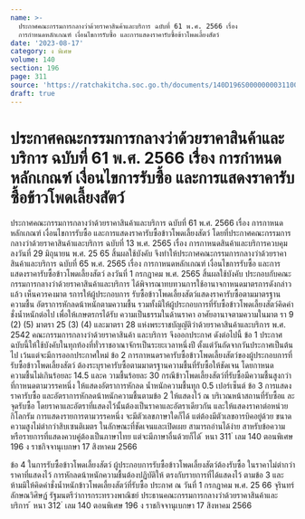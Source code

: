 ```yaml
---
name: >-
  ประกาศคณะกรรมการกลางว่าด้วยราคาสินค้าและบริการ ฉบับที่ 61 พ.ศ. 2566 เรื่อง 
  การกำหนดหลักเกณฑ์ เงื่อนไขการรับซื้อ และการแสดงราคารับซื้อข้าวโพดเลี้ยงสัตว์
date: '2023-08-17'
category: ง พิเศษ
volume: 140
section: 196
page: 311
source: 'https://ratchakitcha.soc.go.th/documents/140D196S0000000031100.pdf'
draft: true
---
```


# ประกาศคณะกรรมการกลางว่าด้วยราคาสินค้าและบริการ ฉบับที่ 61 พ.ศ. 2566 เรื่อง  การกำหนดหลักเกณฑ์ เงื่อนไขการรับซื้อ และการแสดงราคารับซื้อข้าวโพดเลี้ยงสัตว์

ประกาศคณะกรรมการกลางว่าด้วยราคาสินค้าและบริการ ฉบับที่ 61 พ.ศ. 2566 เรื่อง การกาหนดหลักเกณฑ์ เงื่อนไขการรับซื้อ และการแสดงราคารับซื้อข้าวโพดเลี้ยงสัตว์ โดยที่ประกาศคณะกรรมการกลางว่าด้วยราคาสินค้าและบริการ ฉบับที่ 13 พ.ศ. 2565 เรื่อง การกาหนดสินค้าและบริการควบคุม ลงวันที่ 29 มิถุนายน พ.ศ. 25 65 สิ้นผลใช้บังคับ จึงทำให้ประกาศคณะกรรมการกลางว่าด้วยราคาสินค้าและบริการ ฉบับที่ 65 พ.ศ. 2565 เรื่อง การกาหนดหลักเกณฑ์ เงื่อนไขการรับซื้อ และการแสดงราคารับซื้อข้าวโพดเลี้ยงสัตว์ ลงวันที่ 1 กรกฎาคม พ.ศ. 2565 สิ้นผลใช้บังคับ ประกอบกับคณะกรรมการกลางว่าด้วยราคาสินค้าและบริการ ได้พิจารณาทบทวนการใช้อานาจกาหนดมาตรการดังกล่าวแล้ว เห็นควรคงมาต รการให้ผู้ประกอบการ รับซื้อข้าวโพดเลี้ยงสัตว์แสดงราคารับซื้อตามมาตรฐานความชื้น อัตราการหักลดน้าหนักตามความชื้น รวมทั้งมิให้ผู้ประกอบการที่รับซื้อข้าวโพดเลี้ยงสัตว์คิดค่าชั่งน้ำหนักต่อไป เพื่อให้เกษตรกรได้รับ ความเป็นธรรมในด้านราคา อาศัยอานาจตามความในมาต รา 9 (2) (5) มาตรา 25 (3) (4) และมาตรา 28 แห่งพระราชบัญญัติว่าด้วยราคาสินค้าและบริการ พ.ศ. 2542 คณะกรรมการกลางว่าด้วยราคาสินค้า และบริการ จึงออกประกาศ ดังต่อไปนี้ ข้อ 1 ประกาศฉบับนี้ให้ใช้บังคับในทุกท้องที่ทั่วราชอาณาจักรเป็นระยะเวลาหนึ่งปี ตั้งแต่วันถัดจากวันประกาศเป็นต้นไป เว้นแต่จะมีการออกประกาศใหม่ ข้อ 2 การกาหนดราคารับซื้อข้าวโพดเลี้ยงสัตว์ของผู้ประกอบการที่รับซื้อข้าวโพดเลี้ยงสัตว์ ต้องระบุราคารับซื้อตามมาตรฐานความชื้นที่รับซื้อให้ชัดเจน โดยกาหนดความชื้นไม่เกินร้อยละ 14.5 และค วามชื้นร้อยละ 30 กรณีข้าวโพดเลี้ยงสัตว์ที่รับซื้อมีความชื้นสูงกว่าที่กาหนดตามวรรคหนึ่ง ให้แสดงอัตราการหักลด น้ำหนักความชื้นทุก 0.5 เปอร์เซ็นต์ ข้อ 3 การแสดงราคารับซื้อ และอัตราการหักลดน้าหนักความชื้นตามข้อ 2 ให้แสดงไว้ ณ บริเวณหน้าสถานที่รับซื้อแ ละจุดรับซื้อ โดยราคาและอัตราที่แสดงไว้นั้นต้องเป็นราคาและอัตราเดียวกัน และให้แสดงราคาต่อหน่วยกิโลกรัม การแสดงรายการตามวรรคหนึ่ง จะมีตัวเลขภาษาใดก็ได้ แต่ต้องมีตัวเลขอารบิคอยู่ด้วย ขนาดความสูงไม่ต่ากว่าสิบเซนติเมตร ในลักษณะที่ชัดเจนและเปิดเผย สามารถอ่านได้ง่าย สาหรับข้อความ หรือรายการที่แสดงควบคู่ต้องเป็นภาษาไทย แต่จะมีภาษาอื่นด้วยก็ได้ ้ หนา 311 ่ เลม 140 ตอนพิเศษ 196 ง ราชกิจจานุเบกษา 17 สิงหาคม 2566

ข้อ 4 ในการรับซื้อข้าวโพดเลี้ยงสัตว์ ผู้ประกอบการรับซื้อข้าวโพดเลี้ยงสัตว์ต้องรับซื้อ ในราคาไม่ต่ากว่าราคาที่แสดงไว้ การหักลดน้าหนักความชื้นต้องปฏิบัติให้ ตรงกับรายการที่ได้แสดงไว้ ตามข้อ 3 และห้ามมิให้คิดค่าชั่งน้ำหนักข้าวโพดเลี้ยงสัตว์ที่รับซื้อ ประกาศ ณ วันที่ 1 กรกฎาคม พ.ศ. 25 66 จุรินทร์ ลักษณวิศิษฏ์ รัฐมนตรีว่าการกระทรวงพาณิชย์ ประธานคณะกรรมการกลางว่าด้วยราคาสินค้าและบริการ ้ หนา 312 ่ เลม 140 ตอนพิเศษ 196 ง ราชกิจจานุเบกษา 17 สิงหาคม 2566
